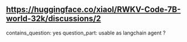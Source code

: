 ## https://huggingface.co/xiaol/RWKV-Code-7B-world-32k/discussions/2

contains_question: yes
question_part: usable as langchain agent ?